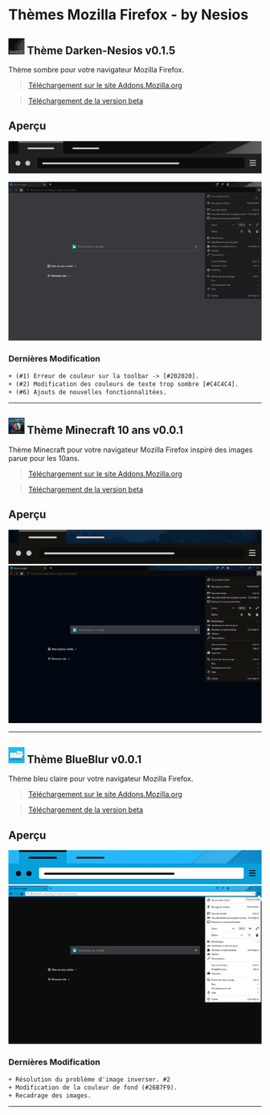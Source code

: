# Thèmes Mozilla Firefox - by Nesios


## ![icon](/Darken-Nesios/icons/icon32.png) Thème Darken-Nesios v0.1.5

Thème sombre pour votre navigateur Mozilla Firefox.

> [Téléchargement  sur le site Addons.Mozilla.org](https://addons.mozilla.org/fr/firefox/addon/darken-nesios/)

> [Téléchargement de la version beta](https://github.com/N3siOS/myMozillaTheme/releases/download/v0.1.5-beta/darken_beta-0.1.5-an+fx.xpi)


## Aperçu

![Darken](/screenshot/moztheme_darken.png)


![Darken](/screenshot/darken_screenfull.png)

### Dernières Modification 

    + (#1) Erreur de couleur sur la toolbar -> [#202020].
    + (#2) Modification des couleurs de texte trop sombre [#C4C4C4].
    + (#6) Ajouts de nouvelles fonctionnalitées.

---

## ![icon](/MC10years/icons/icon32.png) Thème Minecraft 10 ans v0.0.1

Thème Minecraft pour votre navigateur Mozilla Firefox inspiré des images parue pour les 10ans.

> [Téléchargement  sur le site Addons.Mozilla.org](https://addons.mozilla.org/fr/firefox/addon/minecraft-10-years-theme/)

> [Téléchargement de la version beta]()

## Aperçu

![mc10years](/screenshot/moztheme_mc10years.png)
![mc10years](/screenshot/mc10years_screenfull.png)

---

## ![icon](/blueBlur/icons/icon32.png) Thème BlueBlur v0.0.1

Thème bleu claire pour votre navigateur Mozilla Firefox.

> [Téléchargement  sur le site Addons.Mozilla.org](https://addons.mozilla.org/fr/firefox/addon/blueblur-nesios/)

> [Téléchargement de la version beta](https://github.com/N3siOS/myMozillaTheme/releases/download/v0.4.4/blueblur-0.4.4-an+fx.xpi)

## Aperçu

![BlueBlur-nesios](/screenshot/moztheme_blueblur.png)
![BlueBlur-nesios](/screenshot/blueBlur_screenfull.png)

### Dernières Modification 

    + Résolution du problème d'image inverser. #2
    + Modification de la couleur de fond (#26B7F9).
    + Recadrage des images.

---
